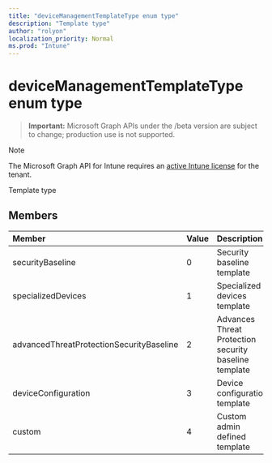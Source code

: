 ```yaml
---
title: "deviceManagementTemplateType enum type"
description: "Template type"
author: "rolyon"
localization_priority: Normal
ms.prod: "Intune"
---
```


# deviceManagementTemplateType enum type

> **Important:** Microsoft Graph APIs under the /beta version are subject to change; production use is not supported.

> [!NOTE]
> The Microsoft Graph API for Intune requires an [active Intune license](https://go.microsoft.com/fwlink/?linkid=839381) for the tenant.

Template type

## Members
|Member|Value|Description|
|:---|:---|:---|
|securityBaseline|0|Security baseline template|
|specializedDevices|1|Specialized devices template|
|advancedThreatProtectionSecurityBaseline|2|Advances Threat Protection security baseline template|
|deviceConfiguration|3|Device configuration template|
|custom|4|Custom admin defined template|





